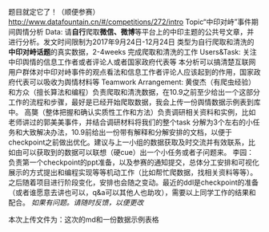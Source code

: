 题目就定它了！（顺便参赛）http://www.datafountain.cn/#/competitions/272/intro
Topic“中印对峙”事件期间舆情分析
Data: 请**自行**爬取**微信、微博**等平台上的中印主题的公共号文章，并进行分析。发文时间限制为2017年9月24日-12月24日
类型为自行爬取和清洗的**中印对峙话题**的真实数据，2-4weeks 完成爬取和清洗的工作
Users&Task:
关注中印舆情的信息工作者或者评论人或者国家政府代表等
本分析可以搞清楚互联网用户群体对中印对峙事件的观点看法和信息工作者评论人应该起到的作用，国家政府代表可以吸收为舆情材料等
Teamwork Arrangement:
黄俊杰（有爬虫经验）和方众（擅长算法和编程）负责爬取和清洗数据，在10.9之前至少给出一个这部分工作的流程和步骤，最好是已经开始爬取数据，我会上传一份舆情数据示例表到库中。
高龑（整体把握和确认实质性工作和方法）负责调研相关资料和实例，比如老师讲过的郭美美事件，并结合调研材料将我们的整个task 分解为3个左右的小任务和大致解决办法，10.9前给出一份带有解释和分解安排的文档，以便于checkpoint之前做出优化。建议与上一小组的数据获取及时交流并有效联系，比如由可以获取到的数据可以联想（硬cue）出一个小任务或者子问题来。
李园：负责第一个checkpoint的ppt准备，以及参赛的通知提交，总体分工安排和可视化展示的方式提出和编程实现等等机动工作（比如帮忙爬数据，找相关资料等等）。之后随着项目进行阶段变化，安排也会随之变动。最近的ddl是checkpoint的准备（或者谁愿意去讲也可以，q&a可以其他人也助攻），需要以上同学工作的结果和配合。
*如果有问题。请随时反馈，以便更改*

本次上传文件为：这次的md和一份数据示例表格